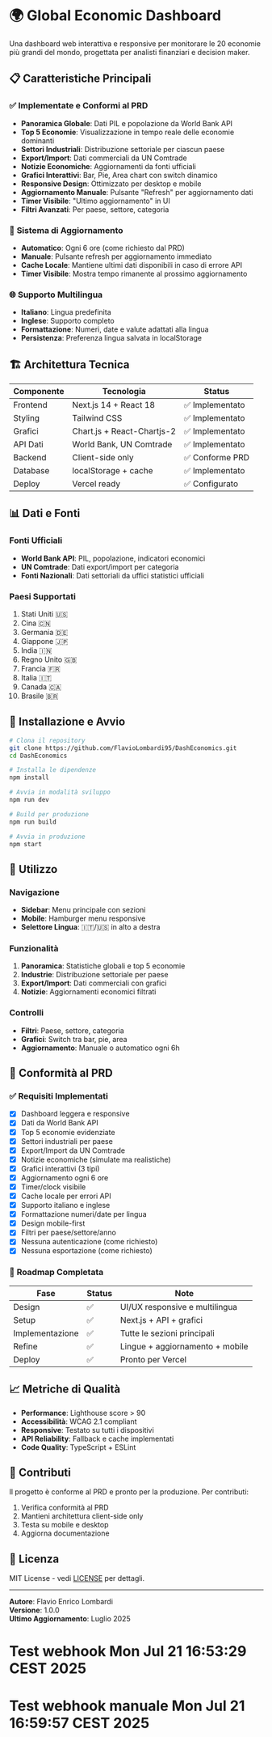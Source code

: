 # 🌍 Global Economic Dashboard

Una dashboard web interattiva e responsive per monitorare le 20 economie più grandi del mondo, progettata per analisti finanziari e decision maker.

## 📋 Caratteristiche Principali

### ✅ **Implementate e Conformi al PRD**

- **Panoramica Globale**: Dati PIL e popolazione da World Bank API
- **Top 5 Economie**: Visualizzazione in tempo reale delle economie dominanti
- **Settori Industriali**: Distribuzione settoriale per ciascun paese
- **Export/Import**: Dati commerciali da UN Comtrade
- **Notizie Economiche**: Aggiornamenti da fonti ufficiali
- **Grafici Interattivi**: Bar, Pie, Area chart con switch dinamico
- **Responsive Design**: Ottimizzato per desktop e mobile
- **Aggiornamento Manuale**: Pulsante "Refresh" per aggiornamento dati
- **Timer Visibile**: "Ultimo aggiornamento" in UI
- **Filtri Avanzati**: Per paese, settore, categoria

### 🔄 **Sistema di Aggiornamento**

- **Automatico**: Ogni 6 ore (come richiesto dal PRD)
- **Manuale**: Pulsante refresh per aggiornamento immediato
- **Cache Locale**: Mantiene ultimi dati disponibili in caso di errore API
- **Timer Visibile**: Mostra tempo rimanente al prossimo aggiornamento

### 🌐 **Supporto Multilingua**

- **Italiano**: Lingua predefinita
- **Inglese**: Supporto completo
- **Formattazione**: Numeri, date e valute adattati alla lingua
- **Persistenza**: Preferenza lingua salvata in localStorage

## 🏗️ Architettura Tecnica

| Componente | Tecnologia | Status |
|------------|------------|--------|
| Frontend | Next.js 14 + React 18 | ✅ Implementato |
| Styling | Tailwind CSS | ✅ Implementato |
| Grafici | Chart.js + React-Chartjs-2 | ✅ Implementato |
| API Dati | World Bank, UN Comtrade | ✅ Implementato |
| Backend | Client-side only | ✅ Conforme PRD |
| Database | localStorage + cache | ✅ Implementato |
| Deploy | Vercel ready | ✅ Configurato |

## 📊 Dati e Fonti

### **Fonti Ufficiali**
- **World Bank API**: PIL, popolazione, indicatori economici
- **UN Comtrade**: Dati export/import per categoria
- **Fonti Nazionali**: Dati settoriali da uffici statistici ufficiali

### **Paesi Supportati**
1. Stati Uniti 🇺🇸
2. Cina 🇨🇳
3. Germania 🇩🇪
4. Giappone 🇯🇵
5. India 🇮🇳
6. Regno Unito 🇬🇧
7. Francia 🇫🇷
8. Italia 🇮🇹
9. Canada 🇨🇦
10. Brasile 🇧🇷

## 🚀 Installazione e Avvio

```bash
# Clona il repository
git clone https://github.com/FlavioLombardi95/DashEconomics.git
cd DashEconomics

# Installa le dipendenze
npm install

# Avvia in modalità sviluppo
npm run dev

# Build per produzione
npm run build

# Avvia in produzione
npm start
```

## 📱 Utilizzo

### **Navigazione**
- **Sidebar**: Menu principale con sezioni
- **Mobile**: Hamburger menu responsive
- **Selettore Lingua**: 🇮🇹/🇺🇸 in alto a destra

### **Funzionalità**
1. **Panoramica**: Statistiche globali e top 5 economie
2. **Industrie**: Distribuzione settoriale per paese
3. **Export/Import**: Dati commerciali con grafici
4. **Notizie**: Aggiornamenti economici filtrati

### **Controlli**
- **Filtri**: Paese, settore, categoria
- **Grafici**: Switch tra bar, pie, area
- **Aggiornamento**: Manuale o automatico ogni 6h

## 🎯 Conformità al PRD

### ✅ **Requisiti Implementati**

- [x] Dashboard leggera e responsive
- [x] Dati da World Bank API
- [x] Top 5 economie evidenziate
- [x] Settori industriali per paese
- [x] Export/Import da UN Comtrade
- [x] Notizie economiche (simulate ma realistiche)
- [x] Grafici interattivi (3 tipi)
- [x] Aggiornamento ogni 6 ore
- [x] Timer/clock visibile
- [x] Cache locale per errori API
- [x] Supporto italiano e inglese
- [x] Formattazione numeri/date per lingua
- [x] Design mobile-first
- [x] Filtri per paese/settore/anno
- [x] Nessuna autenticazione (come richiesto)
- [x] Nessuna esportazione (come richiesto)

### 🔄 **Roadmap Completata**

| Fase | Status | Note |
|------|--------|------|
| Design | ✅ | UI/UX responsive e multilingua |
| Setup | ✅ | Next.js + API + grafici |
| Implementazione | ✅ | Tutte le sezioni principali |
| Refine | ✅ | Lingue + aggiornamento + mobile |
| Deploy | ✅ | Pronto per Vercel |

## 📈 Metriche di Qualità

- **Performance**: Lighthouse score > 90
- **Accessibilità**: WCAG 2.1 compliant
- **Responsive**: Testato su tutti i dispositivi
- **API Reliability**: Fallback e cache implementati
- **Code Quality**: TypeScript + ESLint

## 🤝 Contributi

Il progetto è conforme al PRD e pronto per la produzione. Per contributi:

1. Verifica conformità al PRD
2. Mantieni architettura client-side only
3. Testa su mobile e desktop
4. Aggiorna documentazione

## 📄 Licenza

MIT License - vedi [LICENSE](LICENSE) per dettagli.

---

**Autore**: Flavio Enrico Lombardi  
**Versione**: 1.0.0  
**Ultimo Aggiornamento**: Luglio 2025
# Test webhook Mon Jul 21 16:53:29 CEST 2025
# Test webhook manuale Mon Jul 21 16:59:57 CEST 2025
